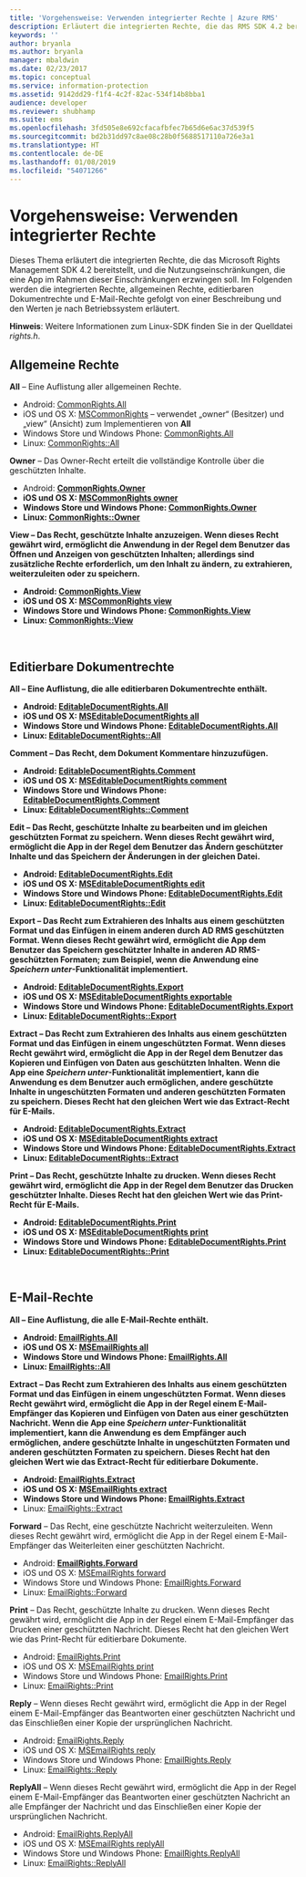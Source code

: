```yaml
---
title: 'Vorgehensweise: Verwenden integrierter Rechte | Azure RMS'
description: Erläutert die integrierten Rechte, die das RMS SDK 4.2 bereitstellt, und die Nutzungseinschränkungen, die eine App im Rahmen dieser Einschränkungen erzwingen soll.
keywords: ''
author: bryanla
ms.author: bryanla
manager: mbaldwin
ms.date: 02/23/2017
ms.topic: conceptual
ms.service: information-protection
ms.assetid: 9142dd29-f1f4-4c2f-82ac-534f14b8bba1
audience: developer
ms.reviewer: shubhamp
ms.suite: ems
ms.openlocfilehash: 3fd505e8e692cfacafbfec7b65d6e6ac37d539f5
ms.sourcegitcommit: bd2b31dd97c8ae08c28b0f5688517110a726e3a1
ms.translationtype: HT
ms.contentlocale: de-DE
ms.lasthandoff: 01/08/2019
ms.locfileid: "54071266"
---
```

# <a name="how-to-use-built-in-rights"></a>Vorgehensweise: Verwenden integrierter Rechte

Dieses Thema erläutert die integrierten Rechte, die das Microsoft Rights Management SDK 4.2 bereitstellt, und die Nutzungseinschränkungen, die eine App im Rahmen dieser Einschränkungen erzwingen soll. Im Folgenden werden die integrierten Rechte, allgemeinen Rechte, editierbaren Dokumentrechte und E-Mail-Rechte gefolgt von einer Beschreibung und den Werten je nach Betriebssystem erläutert.

**Hinweis**: Weitere Informationen zum Linux-SDK finden Sie in der Quelldatei *rights.h*.

## <a name="common-rights"></a>Allgemeine Rechte

**All** – Eine Auflistung aller allgemeinen Rechte.
- Android: [CommonRights.All](https://msdn.microsoft.com/library/dn758258.aspx)
- iOS und OS X: [MSCommonRights](https://msdn.microsoft.com/library/dn758314.aspx) – verwendet „owner“ (Besitzer) und „view“ (Ansicht) zum Implementieren von **All**
- Windows Store und Windows Phone: [CommonRights.All</strong>](https://msdn.microsoft.com/library/microsoft.rightsmanagement.commonrights.all.aspx)
- Linux: [CommonRights::All](https://azuread.github.io/rms-sdk-for-cpp/classrmscore_1_1modernapi_1_1CommonRights.html)

**Owner** – Das Owner-Recht erteilt die vollständige Kontrolle über die geschützten Inhalte.
- Android: [<strong>CommonRights.Owner](https://msdn.microsoft.com/library/dn758258.aspx)
- iOS und OS X: [MSCommonRights owner](https://msdn.microsoft.com/library/dn758314.aspx)
- Windows Store und Windows Phone: [CommonRights.Owner](https://msdn.microsoft.com/library/microsoft.rightsmanagement.commonrights.owner.aspx)
- Linux: [CommonRights::Owner](https://azuread.github.io/rms-sdk-for-cpp/classrmscore_1_1modernapi_1_1CommonRights.html)

**View** – Das Recht, geschützte Inhalte anzuzeigen. Wenn dieses Recht gewährt wird, ermöglicht die Anwendung in der Regel dem Benutzer das Öffnen und Anzeigen von geschützten Inhalten; allerdings sind zusätzliche Rechte erforderlich, um den Inhalt zu ändern, zu extrahieren, weiterzuleiten oder zu speichern.

- Android: [CommonRights.View](https://msdn.microsoft.com/library/dn758258.aspx)
- iOS und OS X: [MSCommonRights view](https://msdn.microsoft.com/library/dn758314.aspx)
- Windows Store und Windows Phone: [CommonRights.View](https://msdn.microsoft.com/library/microsoft.rightsmanagement.commonrights.view.aspx)
- Linux: [CommonRights::View](https://azuread.github.io/rms-sdk-for-cpp/classrmscore_1_1modernapi_1_1CommonRights.html)</li>

 

## <a name="editable-document-rights"></a>Editierbare Dokumentrechte
**All** – Eine Auflistung, die alle editierbaren Dokumentrechte enthält.
- Android: [EditableDocumentRights.All](https://msdn.microsoft.com/library/dn758284.aspx)
- iOS und OS X: [MSEditableDocumentRights all](https://msdn.microsoft.com/library/dn758318.aspx)
- Windows Store und Windows Phone: [EditableDocumentRights.All](https://msdn.microsoft.com/library/microsoft.rightsmanagement.editabledocumentrights.all.aspx)
- Linux: [EditableDocumentRights::All](https://azuread.github.io/rms-sdk-for-cpp/classrmscore_1_1modernapi_1_1EditableDocumentRights.html)

**Comment** – Das Recht, dem Dokument Kommentare hinzuzufügen.
- Android: [EditableDocumentRights.Comment](https://msdn.microsoft.com/library/dn758284.aspx)
- iOS und OS X: [MSEditableDocumentRights comment](https://msdn.microsoft.com/library/dn758318.aspx)
- Windows Store und Windows Phone: [EditableDocumentRights.Comment](https://msdn.microsoft.com/library/microsoft.rightsmanagement.editabledocumentrights.comment.aspx)
- Linux: [EditableDocumentRights::Comment](https://azuread.github.io/rms-sdk-for-cpp/classrmscore_1_1modernapi_1_1EditableDocumentRights.html)

**Edit** – Das Recht, geschützte Inhalte zu bearbeiten und im gleichen geschützten Format zu speichern. Wenn dieses Recht gewährt wird, ermöglicht die App in der Regel dem Benutzer das Ändern geschützter Inhalte und das Speichern der Änderungen in der gleichen Datei.
- Android: [EditableDocumentRights.Edit](https://msdn.microsoft.com/library/dn758284.aspx)
- iOS und OS X: [MSEditableDocumentRights edit](https://msdn.microsoft.com/library/dn758318.aspx)
- Windows Store und Windows Phone: [EditableDocumentRights.Edit](https://msdn.microsoft.com/library/microsoft.rightsmanagement.editabledocumentrights.edit.aspx)
- Linux: [EditableDocumentRights::Edit](https://azuread.github.io/rms-sdk-for-cpp/classrmscore_1_1modernapi_1_1EditableDocumentRights.html)

**Export** – Das Recht zum Extrahieren des Inhalts aus einem geschützten Format und das Einfügen in einem anderen durch AD RMS geschützten Format. Wenn dieses Recht gewährt wird, ermöglicht die App dem Benutzer das Speichern geschützter Inhalte in anderen AD RMS-geschützten Formaten; zum Beispiel, wenn die Anwendung eine *Speichern unter*-Funktionalität implementiert.

- Android: [EditableDocumentRights.Export](https://msdn.microsoft.com/library/dn758284.aspx)
- iOS und OS X: [MSEditableDocumentRights exportable](https://msdn.microsoft.com/library/dn758318.aspx)
- Windows Store und Windows Phone: [EditableDocumentRights.Export](https://msdn.microsoft.com/library/microsoft.rightsmanagement.editabledocumentrights.export.aspx)
- Linux: [EditableDocumentRights::Export](https://azuread.github.io/rms-sdk-for-cpp/classrmscore_1_1modernapi_1_1EditableDocumentRights.html)

**Extract** – Das Recht zum Extrahieren des Inhalts aus einem geschützten Format und das Einfügen in einem ungeschützten Format. Wenn dieses Recht gewährt wird, ermöglicht die App in der Regel dem Benutzer das Kopieren und Einfügen von Daten aus geschützten Inhalten. Wenn die App eine <em>Speichern unter</em>-Funktionalität implementiert, kann die Anwendung es dem Benutzer auch ermöglichen, andere geschützte Inhalte in ungeschützten Formaten und anderen geschützten Formaten zu speichern. Dieses Recht hat den gleichen Wert wie das Extract-Recht für E-Mails.

- Android: [EditableDocumentRights.Extract](https://msdn.microsoft.com/library/dn758284.aspx)
- iOS und OS X: [MSEditableDocumentRights extract](https://msdn.microsoft.com/library/dn758318.aspx)
- Windows Store und Windows Phone: [EditableDocumentRights.Extract](https://msdn.microsoft.com/library/microsoft.rightsmanagement.editabledocumentrights.extract.aspx)
- Linux: [EditableDocumentRights::Extract](https://azuread.github.io/rms-sdk-for-cpp/classrmscore_1_1modernapi_1_1EditableDocumentRights.html)

**Print** – Das Recht, geschützte Inhalte zu drucken. Wenn dieses Recht gewährt wird, ermöglicht die App in der Regel dem Benutzer das Drucken geschützter Inhalte. Dieses Recht hat den gleichen Wert wie das Print-Recht für E-Mails.

- Android: [EditableDocumentRights.Print](https://msdn.microsoft.com/library/dn758284.aspx)
- iOS und OS X: [MSEditableDocumentRights print](https://msdn.microsoft.com/library/dn758318.aspx)
- Windows Store und Windows Phone: [EditableDocumentRights.Print](https://msdn.microsoft.com/library/microsoft.rightsmanagement.editabledocumentrights.print.aspx)
- Linux: [EditableDocumentRights::Print](https://azuread.github.io/rms-sdk-for-cpp/classrmscore_1_1modernapi_1_1EditableDocumentRights.html)

 

## <a name="email-rights"></a>E-Mail-Rechte

**All** – Eine Auflistung, die alle E-Mail-Rechte enthält.
- Android: [EmailRights.All](https://msdn.microsoft.com/library/dn758285.aspx)
- iOS und OS X: [MSEmailRights all](https://msdn.microsoft.com/library/dn758319.aspx)
- Windows Store und Windows Phone: [EmailRights.All](https://msdn.microsoft.com/library/microsoft.rightsmanagement.emailrights.all.aspx)
- Linux: [EmailRights::All](https://azuread.github.io/rms-sdk-for-cpp/classrmscore_1_1modernapi_1_1EmailRights.html)

**Extract** – Das Recht zum Extrahieren des Inhalts aus einem geschützten Format und das Einfügen in einem ungeschützten Format. Wenn dieses Recht gewährt wird, ermöglicht die App in der Regel einem E-Mail-Empfänger das Kopieren und Einfügen von Daten aus einer geschützten Nachricht. Wenn die App eine <em>Speichern unter</em>-Funktionalität implementiert, kann die Anwendung es dem Empfänger auch ermöglichen, andere geschützte Inhalte in ungeschützten Formaten und anderen geschützten Formaten zu speichern. Dieses Recht hat den gleichen Wert wie das Extract-Recht für editierbare Dokumente.

- Android: [EmailRights.Extract](https://msdn.microsoft.com/library/dn758285.aspx)
- iOS und OS X: [MSEmailRights extract](https://msdn.microsoft.com/library/dn758319.aspx)
- Windows Store und Windows Phone: [EmailRights.Extract</strong>](https://msdn.microsoft.com/library/microsoft.rightsmanagement.emailrights.extract.aspx)
- Linux: [EmailRights::Extract](https://azuread.github.io/rms-sdk-for-cpp/classrmscore_1_1modernapi_1_1EmailRights.html)

**Forward** – Das Recht, eine geschützte Nachricht weiterzuleiten. Wenn dieses Recht gewährt wird, ermöglicht die App in der Regel einem E-Mail-Empfänger das Weiterleiten einer geschützten Nachricht.
- Android: [<strong>EmailRights.Forward</strong>](https://msdn.microsoft.com/library/dn758285.aspx)
- iOS und OS X: [MSEmailRights forward](https://msdn.microsoft.com/library/dn758319.aspx)
- Windows Store und Windows Phone: [EmailRights.Forward](https://msdn.microsoft.com/library/microsoft.rightsmanagement.emailrights.forward.aspx)
- Linux: [EmailRights::Forward](https://azuread.github.io/rms-sdk-for-cpp/classrmscore_1_1modernapi_1_1EmailRights.html)

**Print** – Das Recht, geschützte Inhalte zu drucken. Wenn dieses Recht gewährt wird, ermöglicht die App in der Regel einem E-Mail-Empfänger das Drucken einer geschützten Nachricht. Dieses Recht hat den gleichen Wert wie das Print-Recht für editierbare Dokumente.

- Android: [EmailRights.Print](https://msdn.microsoft.com/library/dn758285.aspx)
- iOS und OS X: [MSEmailRights print](https://msdn.microsoft.com/library/dn758319.aspx)
- Windows Store und Windows Phone: [EmailRights.Print](https://msdn.microsoft.com/library/microsoft.rightsmanagement.emailrights.print.aspx)
- Linux: [EmailRights::Print](https://azuread.github.io/rms-sdk-for-cpp/classrmscore_1_1modernapi_1_1EmailRights.html)

**Reply** – Wenn dieses Recht gewährt wird, ermöglicht die App in der Regel einem E-Mail-Empfänger das Beantworten einer geschützten Nachricht und das Einschließen einer Kopie der ursprünglichen Nachricht.

- Android: [EmailRights.Reply](https://msdn.microsoft.com/library/dn758285.aspx)
- iOS und OS X: [MSEmailRights reply](https://msdn.microsoft.com/library/dn758319.aspx)
- Windows Store und Windows Phone: [EmailRights.Reply](https://msdn.microsoft.com/library/microsoft.rightsmanagement.emailrights.reply.aspx)
- Linux: [EmailRights::Reply](https://azuread.github.io/rms-sdk-for-cpp/classrmscore_1_1modernapi_1_1EmailRights.html)

**ReplyAll** – Wenn dieses Recht gewährt wird, ermöglicht die App in der Regel einem E-Mail-Empfänger das Beantworten einer geschützten Nachricht an alle Empfänger der Nachricht und das Einschließen einer Kopie der ursprünglichen Nachricht.

- Android: [EmailRights.ReplyAll</strong>](https://msdn.microsoft.com/library/dn758285.aspx)
- iOS und OS X: [MSEmailRights replyAll](https://msdn.microsoft.com/library/dn758319.aspx)
- Windows Store und Windows Phone: [EmailRights.ReplyAll](https://msdn.microsoft.com/library/microsoft.rightsmanagement.emailrights.replyall.aspx)
- Linux: [EmailRights::ReplyAll](https://azuread.github.io/rms-sdk-for-cpp/classrmscore_1_1modernapi_1_1EmailRights.html)
